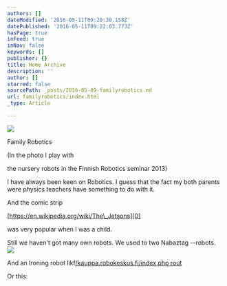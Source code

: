 ```yaml
---
authors: []
dateModified: '2016-05-11T09:20:30.158Z'
datePublished: '2016-05-11T09:22:03.773Z'
hasPage: true
inFeed: true
inNav: false
keywords: []
publisher: {}
title: Home Archive
description: ''
author: []
starred: false
sourcePath: _posts/2016-05-09-familyrobotics.md
url: familyrobotics/index.html
_type: Article

---
```

![](https://the-grid-user-content.s3-us-west-2.amazonaws.com/b866624f-6e62-4264-b4a0-06b3b42b9ade.jpg)

Family Robotics

(In the photo I play with

the nursery robots in the Finnish Robotics seminar 2013)

I have always been keen on Robotics. I guess that the fact my both parents were physics teachers have something to do with it.

And the comic strip

[https://en.wikipedia.org/wiki/The\_Jetsons][0]

was very popular when I was a child.

Still we haven't got many own robots. We used to two Nabaztag --robots.
![](https://the-grid-user-content.s3-us-west-2.amazonaws.com/99a40532-e91a-424f-98e5-fbba6f85d4bb.jpg)

And an Ironing robot likf[/kauppa.robokeskus.fi/index.php rout][1]

Or this:

[0]: https://en.wikipedia.org/wiki/The_Jetsons
[1]: http://kauppa.robokeskus.fi/index.php?route=product/product&product_id=186